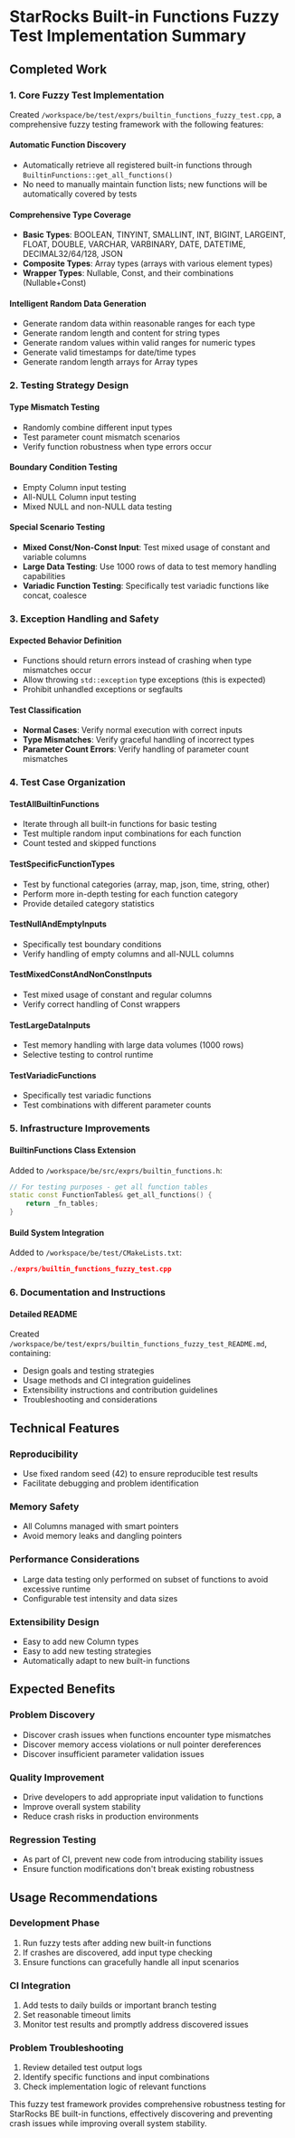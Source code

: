 # StarRocks Built-in Functions Fuzzy Test Implementation Summary

## Completed Work

### 1. Core Fuzzy Test Implementation
Created `/workspace/be/test/exprs/builtin_functions_fuzzy_test.cpp`, a comprehensive fuzzy testing framework with the following features:

#### Automatic Function Discovery
- Automatically retrieve all registered built-in functions through `BuiltinFunctions::get_all_functions()`
- No need to manually maintain function lists; new functions will be automatically covered by tests

#### Comprehensive Type Coverage
- **Basic Types**: BOOLEAN, TINYINT, SMALLINT, INT, BIGINT, LARGEINT, FLOAT, DOUBLE, VARCHAR, VARBINARY, DATE, DATETIME, DECIMAL32/64/128, JSON
- **Composite Types**: Array types (arrays with various element types)
- **Wrapper Types**: Nullable, Const, and their combinations (Nullable+Const)

#### Intelligent Random Data Generation
- Generate random data within reasonable ranges for each type
- Generate random length and content for string types
- Generate random values within valid ranges for numeric types
- Generate valid timestamps for date/time types
- Generate random length arrays for Array types

### 2. Testing Strategy Design

#### Type Mismatch Testing
- Randomly combine different input types
- Test parameter count mismatch scenarios
- Verify function robustness when type errors occur

#### Boundary Condition Testing
- Empty Column input testing
- All-NULL Column input testing
- Mixed NULL and non-NULL data testing

#### Special Scenario Testing
- **Mixed Const/Non-Const Input**: Test mixed usage of constant and variable columns
- **Large Data Testing**: Use 1000 rows of data to test memory handling capabilities
- **Variadic Function Testing**: Specifically test variadic functions like concat, coalesce

### 3. Exception Handling and Safety

#### Expected Behavior Definition
- Functions should return errors instead of crashing when type mismatches occur
- Allow throwing `std::exception` type exceptions (this is expected)
- Prohibit unhandled exceptions or segfaults

#### Test Classification
- **Normal Cases**: Verify normal execution with correct inputs
- **Type Mismatches**: Verify graceful handling of incorrect types
- **Parameter Count Errors**: Verify handling of parameter count mismatches

### 4. Test Case Organization

#### TestAllBuiltinFunctions
- Iterate through all built-in functions for basic testing
- Test multiple random input combinations for each function
- Count tested and skipped functions

#### TestSpecificFunctionTypes  
- Test by functional categories (array, map, json, time, string, other)
- Perform more in-depth testing for each function category
- Provide detailed category statistics

#### TestNullAndEmptyInputs
- Specifically test boundary conditions
- Verify handling of empty columns and all-NULL columns

#### TestMixedConstAndNonConstInputs
- Test mixed usage of constant and regular columns
- Verify correct handling of Const wrappers

#### TestLargeDataInputs
- Test memory handling with large data volumes (1000 rows)
- Selective testing to control runtime

#### TestVariadicFunctions
- Specifically test variadic functions
- Test combinations with different parameter counts

### 5. Infrastructure Improvements

#### BuiltinFunctions Class Extension
Added to `/workspace/be/src/exprs/builtin_functions.h`:
```cpp
// For testing purposes - get all function tables
static const FunctionTables& get_all_functions() {
    return _fn_tables;
}
```

#### Build System Integration
Added to `/workspace/be/test/CMakeLists.txt`:
```cmake
./exprs/builtin_functions_fuzzy_test.cpp
```

### 6. Documentation and Instructions

#### Detailed README
Created `/workspace/be/test/exprs/builtin_functions_fuzzy_test_README.md`, containing:
- Design goals and testing strategies
- Usage methods and CI integration guidelines
- Extensibility instructions and contribution guidelines
- Troubleshooting and considerations

## Technical Features

### Reproducibility
- Use fixed random seed (42) to ensure reproducible test results
- Facilitate debugging and problem identification

### Memory Safety
- All Columns managed with smart pointers
- Avoid memory leaks and dangling pointers

### Performance Considerations
- Large data testing only performed on subset of functions to avoid excessive runtime
- Configurable test intensity and data sizes

### Extensibility Design
- Easy to add new Column types
- Easy to add new testing strategies
- Automatically adapt to new built-in functions

## Expected Benefits

### Problem Discovery
- Discover crash issues when functions encounter type mismatches
- Discover memory access violations or null pointer dereferences
- Discover insufficient parameter validation issues

### Quality Improvement
- Drive developers to add appropriate input validation to functions
- Improve overall system stability
- Reduce crash risks in production environments

### Regression Testing
- As part of CI, prevent new code from introducing stability issues
- Ensure function modifications don't break existing robustness

## Usage Recommendations

### Development Phase
1. Run fuzzy tests after adding new built-in functions
2. If crashes are discovered, add input type checking
3. Ensure functions can gracefully handle all input scenarios

### CI Integration
1. Add tests to daily builds or important branch testing
2. Set reasonable timeout limits
3. Monitor test results and promptly address discovered issues

### Problem Troubleshooting
1. Review detailed test output logs
2. Identify specific functions and input combinations
3. Check implementation logic of relevant functions

This fuzzy test framework provides comprehensive robustness testing for StarRocks BE built-in functions, effectively discovering and preventing crash issues while improving overall system stability.